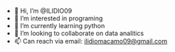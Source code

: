 - 👋 Hi, I’m @ILIDIO09
- 👀 I’m interested in programing
- 🌱 I’m currently learning python
- 💞️ I’m looking to collaborate on data analitics
- 📫 Can reach via email: ilidiomacamo09@gmail.com

<!---
ILIDIO09/ILIDIO09 is a ✨ special ✨ repository because its `README.md` (this file) appears on your GitHub profile.
You can click the Preview link to take a look at your changes.
--->
